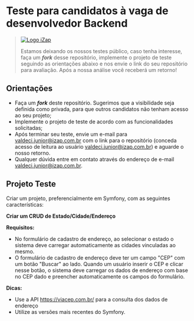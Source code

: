 Teste para candidatos à vaga de desenvolvedor Backend
=====================================================

> [![Logo iZap](https://assets.izap.com.br/izap.com.br/temas/izap-v5/assets/img/ico-izap.png)](https://izap.com.br/)
>
> Estamos deixando os nossos testes público, caso tenha interesse, faça um **_fork_** desse repositório, implemente o projeto de teste seguindo as orientações abaixo e nos envie o link do seu repositório para avaliação. Após a nossa análise você receberá um retorno!    


Orientações
-----------

* Faça um **_fork_** deste repositório. Sugerimos que a visibilidade seja definida como privada, para que outros candidatos não tenham acesso ao seu projeto;
* Implemente o projeto de teste de acordo com as funcionalidades solicitadas;
* Após terminar seu teste, envie um e-mail para valdeci.junior@izap.com.br com o link para o repositório (conceda acesso de leitura ao usuário valdeci.junior@izap.com.br) e aguarde o nosso retorno.
* Qualquer dúvida entre em contato através do endereço de e-mail valdeci.junior@izap.com.br.


Projeto Teste
-------------

Criar um projeto, preferencialmente em Symfony, com as seguintes características:

**Criar um CRUD de Estado/Cidade/Endereço**

**Requisitos:** 
* No formulário de cadastro de endereço, ao selecionar o estado o sistema deve carregar automaticamente as cidades vinculadas ao mesmo.  
* O formulário de cadastro de endereço deve ter um campo "CEP" com um botão "Buscar" ao lado. Quando um usuário inserir o CEP e clicar nesse botão, o sistema deve carregar os dados de endereço com base no CEP dado e preencher automaticamente os campos do formulário.  

**Dicas:** 
* Use a API https://viacep.com.br/ para a consulta dos dados de endereço  
* Utilize as versões mais recentes do Symfony.  
